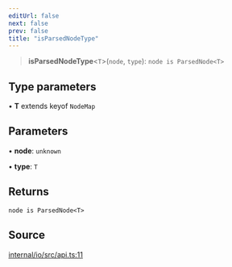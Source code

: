 ```yaml
---
editUrl: false
next: false
prev: false
title: "isParsedNodeType"
---
```


> **isParsedNodeType**\<`T`\>(`node`, `type`): `node is ParsedNode<T>`

## Type parameters

• **T** extends keyof `NodeMap`

## Parameters

• **node**: `unknown`

• **type**: `T`

## Returns

`node is ParsedNode<T>`

## Source

[internal/io/src/api.ts:11](https://github.com/nodenogg-in/alpha-p2p/blob/1896b55/internal/io/src/api.ts#L11)
